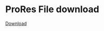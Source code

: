 # ProRes File download

[Download]([url](https://mydrive.akeelaasath.workers.dev/0:/Render.rar?a=view))
